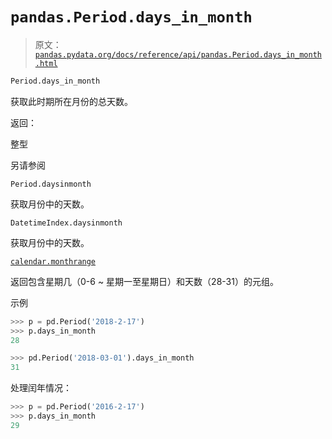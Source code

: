 # `pandas.Period.days_in_month`

> 原文：[`pandas.pydata.org/docs/reference/api/pandas.Period.days_in_month.html`](https://pandas.pydata.org/docs/reference/api/pandas.Period.days_in_month.html)

```py
Period.days_in_month
```

获取此时期所在月份的总天数。

返回：

整型

另请参阅

`Period.daysinmonth`

获取月份中的天数。

`DatetimeIndex.daysinmonth`

获取月份中的天数。

[`calendar.monthrange`](https://docs.python.org/3/library/calendar.html#calendar.monthrange "(在 Python v3.12 中)")

返回包含星期几（0-6 ~ 星期一至星期日）和天数（28-31）的元组。

示例

```py
>>> p = pd.Period('2018-2-17')
>>> p.days_in_month
28 
```

```py
>>> pd.Period('2018-03-01').days_in_month
31 
```

处理闰年情况：

```py
>>> p = pd.Period('2016-2-17')
>>> p.days_in_month
29 
```
